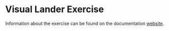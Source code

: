 # Visual Lander Exercise

Information about the exercise can be found on the documentation [website](https://jderobot.github.io/RoboticsAcademy/exercises/Drones/visual_lander).